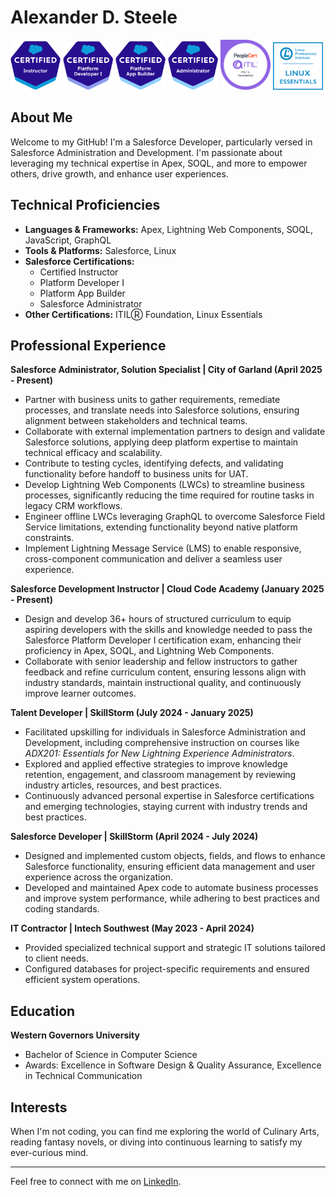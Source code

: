 # Alexander D. Steele
<span style="display:inline-block">
    <img src="2021-05_Badge_SF-Certified-Instructor_High-Res.png" width="80" alt="Salesforce Certified Instructor Badge"/>
</span>
<span style="display:inline-block">
    <img src="2021-03_Badge_SF-Certified_Platform-Developer-I_500x490px.png" width="80" alt="Salesforce Certified Platform Developer I Badge"/>
</span>
<span style="display:inline-block">
    <img src="2021-03_Badge_SF-Certified_Platform-App-Builder_500x490px.png" width="80" alt="Salesforce Certified Platform App Builder Badge"/>
</span>
<span style="display:inline-block">
    <img src="2021-03_Badge_SF-Certified_Administrator_500x490px.png" width="80" alt="Salesforce Certified Administrator Badge"/>
</span>
<span style="display:inline-block">
    <img src="ITIL_Foundation.png" width="80" alt="ITIL Foundation Badge"/>
</span>
<span style="display:inline-block">
    <img src="LinuxEssentials-IconSize.png" width="80" alt="Linux Essentials Badge"/>
</span>

## About Me
Welcome to my GitHub! I'm a Salesforce Developer, particularly versed in Salesforce Administration and Development. I'm passionate about leveraging my technical expertise in Apex, SOQL, and more to empower others, drive growth, and enhance user experiences.

## Technical Proficiencies
- **Languages & Frameworks:** Apex, Lightning Web Components, SOQL, JavaScript, GraphQL
- **Tools & Platforms:** Salesforce, Linux
- **Salesforce Certifications:** 
    - Certified Instructor
    - Platform Developer I
    - Platform App Builder
    - Salesforce Administrator 
- **Other Certifications:** ITILⓇ Foundation, Linux Essentials

## Professional Experience
**Salesforce Administrator, Solution Specialist | City of Garland (April 2025 - Present)**
- Partner with business units to gather requirements, remediate processes, and translate needs into Salesforce solutions, ensuring alignment between stakeholders and technical teams.
- Collaborate with external implementation partners to design and validate Salesforce solutions, applying deep platform expertise to maintain technical efficacy and scalability.
- Contribute to testing cycles, identifying defects, and validating functionality before handoff to business units for UAT.
- Develop Lightning Web Components (LWCs) to streamline business processes, significantly reducing the time required for routine tasks in legacy CRM workflows.
- Engineer offline LWCs leveraging GraphQL to overcome Salesforce Field Service limitations, extending functionality beyond native platform constraints.
- Implement Lightning Message Service (LMS) to enable responsive, cross-component communication and deliver a seamless user experience.

**Salesforce Development Instructor | Cloud Code Academy (January 2025 - Present)**
- Design and develop 36+ hours of structured curriculum to equip aspiring developers with the skills and knowledge needed to pass the Salesforce Platform Developer I certification exam, enhancing their proficiency in Apex, SOQL, and Lightning Web Components.
- Collaborate with senior leadership and fellow instructors to gather feedback and refine curriculum content, ensuring lessons align with industry standards, maintain instructional quality, and continuously improve learner outcomes.

**Talent Developer | SkillStorm (July 2024 - January 2025)**
- Facilitated upskilling for individuals in Salesforce Administration and Development, including comprehensive instruction on courses like _ADX201: Essentials for New Lightning Experience Administrators_.
- Explored and applied effective strategies to improve knowledge retention, engagement, and classroom management by reviewing industry articles, resources, and best practices.
- Continuously advanced personal expertise in Salesforce certifications and emerging technologies, staying current with industry trends and best practices.

**Salesforce Developer | SkillStorm (April 2024 - July 2024)**
- Designed and implemented custom objects, fields, and flows to enhance Salesforce functionality, ensuring efficient data management and user experience across the organization.
- Developed and maintained Apex code to automate business processes and improve system performance, while adhering to best practices and coding standards.

**IT Contractor | Intech Southwest (May 2023 - April 2024)**
- Provided specialized technical support and strategic IT solutions tailored to client needs.
- Configured databases for project-specific requirements and ensured efficient system operations.

## Education
**Western Governors University**
- Bachelor of Science in Computer Science
- Awards: Excellence in Software Design & Quality Assurance, Excellence in Technical Communication

## Interests
When I'm not coding, you can find me exploring the world of Culinary Arts, reading fantasy novels, or diving into continuous learning to satisfy my ever-curious mind.

---

Feel free to connect with me on [LinkedIn](https://www.linkedin.com/in/asteeele00/).
